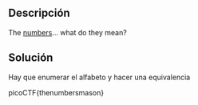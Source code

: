 

## Descripción
The [numbers](https://jupiter.challenges.picoctf.org/static/f209a32253affb6f547a585649ba4fda/the_numbers.png)... what do they mean?

## Solución
Hay que enumerar el alfabeto y hacer una equivalencia

picoCTF{thenumbersmason}